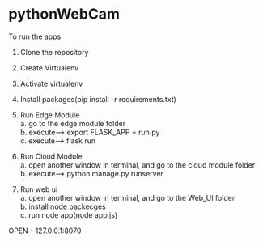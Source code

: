 # pythonWebCam
To run the apps
1. Clone the repository
2. Create Virtualenv
3. Activate virtualenv
4. Install packages(pip install -r requirements.txt)

5. Run Edge Module <br>
  a. go to the edge module folder <br>
  b. execute--> export FLASK_APP = run.py <br>
  c. execute--> flask run <br>
 
6. Run Cloud Module <br>
  a. open another window in terminal, and go to the cloud module folder <br>
  b. execute--> python manage.py runserver <br>

7. Run web ui <br>
  a. open another window in terminal, and go to the Web_UI folder <br>
  b. install node packecges <br>
  c. run node app(node app.js) <br>
  
OPEN - 127.0.0.1:8070
